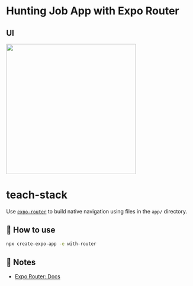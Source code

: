 # Hunting Job App with Expo Router

## UI

<img  height="350" src="https://github.com/Saw-YanLinOo/lookingfor-jobs/assets/63788675/8f1c6963-09de-4a3a-b3a8-7b210504c8bc">

# teach-stack

Use [`expo-router`](https://docs.expo.dev/router/introduction/) to build native navigation using files in the `app/` directory.

## 🚀 How to use

```sh
npx create-expo-app -e with-router
```

## 📝 Notes

- [Expo Router: Docs](https://docs.expo.dev/router/introduction/)
